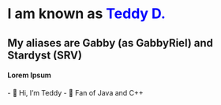 
<h1>I am known as <span style="color:blue">Teddy D.</span></h1>
<h2>My aliases are <span class="sub-title">Gabby (as GabbyRiel) and Stardyst (SRV) </span></h2>
<h4>Lorem Ipsum</h4>
- 👋 Hi, I’m Teddy
- 👀 Fan of Java and C++



<!---
Appl3Kitti3/Appl3Kitti3 is a ✨ special ✨ repository because its `README.md` (this file) appears on your GitHub profile.
You can click the Preview link to take a look at your changes.
- 📫 How to reach me ...
- 💞️ I’m looking to collaborate on ...
--->


